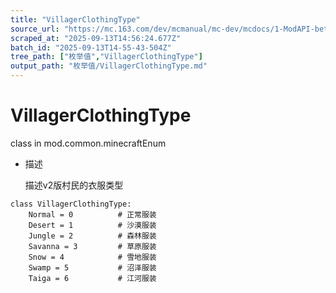 ```yaml
---
title: "VillagerClothingType"
source_url: "https://mc.163.com/dev/mcmanual/mc-dev/mcdocs/1-ModAPI-beta/%E6%9E%9A%E4%B8%BE%E5%80%BC/VillagerClothingType.html"
scraped_at: "2025-09-13T14:56:24.677Z"
batch_id: "2025-09-13T14-55-43-504Z"
tree_path: ["枚举值","VillagerClothingType"]
output_path: "枚举值/VillagerClothingType.md"
---
```


#  VillagerClothingType

class in mod.common.minecraftEnum

*   描述
    
    描述v2版村民的衣服类型
    

```
class VillagerClothingType:
	Normal = 0  		# 正常服装
	Desert = 1  		# 沙漠服装
	Jungle = 2  		# 森林服装
	Savanna = 3  		# 草原服装
	Snow = 4 			# 雪地服装
	Swamp = 5  			# 沼泽服装
	Taiga = 6  			# 江河服装


```